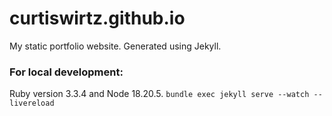 # curtiswirtz.github.io

My static portfolio website. Generated using Jekyll.

### For local development:

Ruby version 3.3.4 and Node 18.20.5. `bundle exec jekyll serve --watch --livereload`
